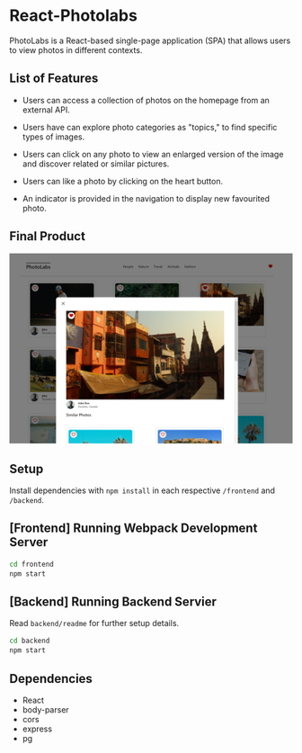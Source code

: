 # React-Photolabs
PhotoLabs is a React-based single-page application (SPA) that allows users to view photos in different contexts.

## List of Features
- Users can access a collection of photos on the homepage from an external API.

- Users have can explore photo categories as "topics," to find specific types of images.

- Users can click on any photo to view an enlarged version of the image and discover related or similar pictures.

- Users can like a photo by clicking on the heart button.

- An indicator is provided in the navigation to display new favourited photo.

## Final Product
!["Home page with modal and image hearted"](/frontend/src/assets/Screenshot%202023-09-22%20191534.png)

## Setup

Install dependencies with `npm install` in each respective `/frontend` and `/backend`.

## [Frontend] Running Webpack Development Server

```sh
cd frontend
npm start
```

## [Backend] Running Backend Servier

Read `backend/readme` for further setup details.

```sh
cd backend
npm start
```

## Dependencies

- React
- body-parser
- cors
- express
- pg
